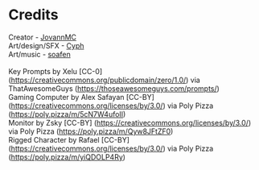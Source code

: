 # Credits
Creator - [JovannMC](https://femboyfurry.net)<br/>
Art/design/SFX - [Cyph](cyph.codes)<br/>
Art/music - [soafen](soafen.love)<br/>
<br/>
Key Prompts by Xelu [CC-0] (https://creativecommons.org/publicdomain/zero/1.0/) via ThatAwesomeGuys (https://thoseawesomeguys.com/prompts/)<br/>
Gaming Computer by Alex Safayan [CC-BY] (https://creativecommons.org/licenses/by/3.0/) via Poly Pizza (https://poly.pizza/m/5cN7W4ufoII)<br/>
Monitor by Zsky [CC-BY] (https://creativecommons.org/licenses/by/3.0/) via Poly Pizza (https://poly.pizza/m/Qyw8JFtZF0)<br/>
Rigged Character by Rafael [CC-BY] (https://creativecommons.org/licenses/by/3.0/) via Poly Pizza (https://poly.pizza/m/yiQDOLP4Ry)
